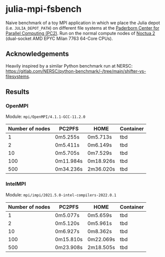 # julia-mpi-fsbench

Naive benchmark of a toy MPI application in which we place the Julia depot (i.e. `JULIA_DEPOT_PATH`) on different file systems at the [Paderborn Center for Parallel Computing (PC2)](https://pc2.uni-paderborn.de/). Run on the normal compute nodes of [Noctua 2](https://pc2.uni-paderborn.de/hpc-services/available-systems/noctua2) (dual-socket AMD EPYC Milan 7763 64-Core CPUs).

## Acknowledgements

Heavily inspired by a similar Python benchmark run at NERSC: https://gitlab.com/NERSC/python-benchmark/-/tree/main/shifter-vs-filesystems.

## Results

### OpenMPI

Module: `mpi/OpenMPI/4.1.1-GCC-11.2.0`

| Number of nodes    | PC2PFS              | HOME                          | Container      |
|--------------------|---------------------|-------------------------------|----------------|
| 1                  | 0m5.255s            | 0m5.713s                      | tbd            |
| 2                  | 0m5.411s            | 0m6.149s                      | tbd            |
| 10                 | 0m5.705s            | 0m7.529s                      | tbd            |
| 100                | 0m11.984s           | 0m18.926s                     | tbd            |
| 500                | 0m34.236s           | 2m36.020s                     | tbd            |

### IntelMPI

Module: `mpi/impi/2021.5.0-intel-compilers-2022.0.1 `

| Number of nodes    | PC2PFS              | HOME                          | Container      |
|--------------------|---------------------|-------------------------------|----------------|
| 1                  | 0m5.077s            | 0m5.659s                      | tbd            |
| 2                  | 0m5.120s            | 0m5.961s                      | tbd            |
| 10                 | 0m6.927s            | 0m8.362s                      | tbd            |
| 100                | 0m15.810s           | 0m22.069s                     | tbd            |
| 500                | 0m23.908s           | 2m18.505s                     | tbd            |